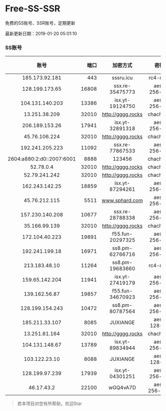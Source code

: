 # Free-SS-SSR

免费的SS账号、SSR账号，定期更新

最新更新日期：2019-01-20 05:01:10 

### SS账号
|账号|端口|加密方式|密码|更新时间|国家|
|:-----:|-----:|:----:|:----:|:----:|:----:|
|185.173.92.181|443|sssru.icu|rc4-md5|04:57:13|RU|
|128.199.173.65|16808|ssx.re-35475773|aes-256-cfb|04:57:06|SG|
|104.131.140.203|13386|isx.yt-19124750|aes-256-cfb|04:57:05|US|
|13.251.38.209|32010|http://gggg.rocks|chacha20|04:57:06|SG|
|206.189.153.26|17941|isx.yt-32891318|aes-256-cfb|04:57:06|SG|
|45.76.106.224|32010|http://gggg.rocks|chacha20|04:57:11|JP|
|192.241.205.223|11092|ssx.re-77867533|aes-256-cfb|04:57:05|US|
|2604:a880:2:d0::2007:6001|8888|123456|chacha20|04:57:12|US|
|52.78.0.4|32010|http://gggg.rocks|chacha20|04:57:13|KR|
|52.79.241.242|32010|http://gggg.rocks|chacha20|04:57:14|KR|
|162.243.142.25|18859|isx.yt-87294261|aes-256-cfb|04:57:04|US|
|45.76.212.115|5511|www.sphard.com|aes-256-cfb|04:57:05|JP|
|157.230.140.208|10677|ssx.re-28788338|aes-256-cfb|04:57:06|US|
|35.166.99.139|32010|http://gggg.rocks|chacha20|04:57:13|US|
|172.104.40.223|19891|f55.fun-20297325|aes-256-cfb|04:57:05|SG|
|192.241.199.18|16971|ss8.pm-62766716|aes-256-cfb|04:57:05|US|
|213.183.48.10|11264|ss8.pm-19683660|rc4-md5|04:57:05|RU|
|159.65.142.204|11941|isx.yt-27419179|aes-256-cfb|04:57:06|SG|
|139.162.56.87|19857|f55.fun-34670923|aes-256-cfb|04:57:05|SG|
|128.199.154.243|10472|ss8.pm-80787564|aes-256-cfb|04:57:06|SG|
|185.211.33.107|8085|JUXIANGE|aes-128-ctr|04:57:11|US|
|13.251.81.164|32010|http://gggg.rocks|chacha20|04:57:17|SG|
|104.131.148.67|13789|isx.yt-89834944|aes-256-cfb|04:57:05|US|
|103.122.23.10|8088|JUXIANGE|aes-128-ctr|04:57:08|US|
|128.199.97.239|17939|isx.yt-04301251|aes-256-cfb|04:57:06|SG|
|46.17.43.2|22100|wGQ4vA7D|aes-256-gcm|04:57:11|RU|


> 若本项目对您有所帮助，欢迎Star